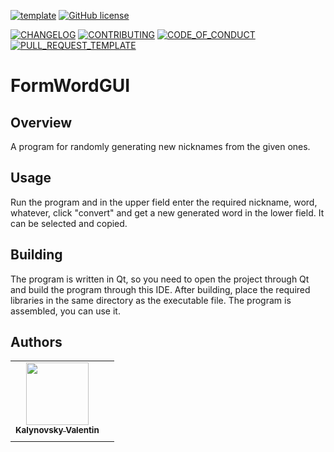 [![template](https://img.shields.io/badge/Repository-template-darkred)](https://github.com/Nakama3942/template_rep)
[![GitHub license](https://img.shields.io/github/license/Nakama3942/FormWordGUI?color=darkorange&style=flat-square)](https://github.com/Nakama3942/FormWordGUI/blob/main/LICENSE)

[![CHANGELOG](https://img.shields.io/badge/here-CHANGELOG-yellow)](https://github.com/Nakama3942/FormWordGUI/blob/main/CHANGELOG.md)
[![CONTRIBUTING](https://img.shields.io/badge/here-CONTRIBUTING-indigo)](https://github.com/Nakama3942/FormWordGUI/blob/main/CONTRIBUTING.md)
[![CODE_OF_CONDUCT](https://img.shields.io/badge/here-CODE_OF_CONDUCT-darkgreen)](https://github.com/Nakama3942/FormWordGUI/blob/main/CODE_OF_CONDUCT.md)
[![PULL_REQUEST_TEMPLATE](https://img.shields.io/badge/here-PULL_REQUEST_TEMPLATE-orange)](https://github.com/Nakama3942/FormWordGUI/blob/main/.github/PULL_REQUEST_TEMPLATE.md)

# FormWordGUI
## Overview
A program for randomly generating new nicknames from the given ones.

## Usage
Run the program and in the upper field enter the required nickname, word, whatever, click "convert" and get a new generated word in the lower field. It can be selected and copied.

## Building
The program is written in Qt, so you need to open the project through Qt and build the program through this IDE. After building, place the required libraries in the same directory as the executable file. The program is assembled, you can use it.

## Authors
<table>
    <tr>
        <td align="center"><a href="https://github.com/Nakama3942"><img src="https://avatars.githubusercontent.com/u/73797846?s=400&u=a9b7688ac521d739825d7003a5bd599aab74cb76&v=4" width="100px;" alt=""/><br /><sub><b>Kalynovsky Valentin</b></sub></a></td>
        <td></td>
    </tr>
    <tr>
        <td></td>
        <td></td>
    </tr>
</table>
